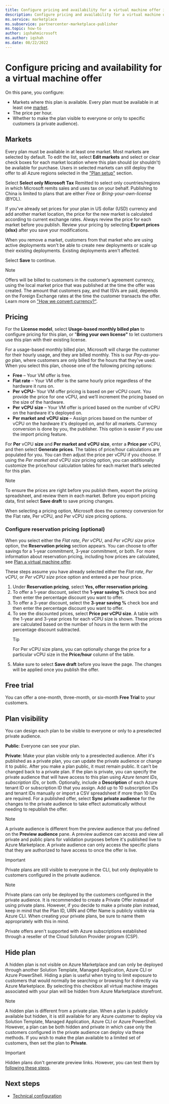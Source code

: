 ```yaml
---
title: Configure pricing and availability for a virtual machine offer in Partner Center
description: Configure pricing and availability for a virtual machine offer in Partner Center.
ms.service: marketplace 
ms.subservice: partnercenter-marketplace-publisher
ms.topic: how-to
author: iqshahmicrosoft
ms.author: iqshah
ms.date: 08/22/2022
---
```


# Configure pricing and availability for a virtual machine offer

On this pane, you configure:

- Markets where this plan is available. Every plan must be available in at least one [market](marketplace-geo-availability-currencies.md).
- The price per hour.
- Whether to make the plan visible to everyone or only to specific customers (a private audience).

## Markets

Every plan must be available in at least one market. Most markets are selected by default. To edit the list, select **Edit markets** and select or clear check boxes for each market location where this plan should (or shouldn't) be available for purchase. Users in selected markets can still deploy the offer to all Azure regions selected in the ["Plan setup"](azure-vm-plan-setup.md) section.

Select **Select only Microsoft Tax** Remitted to select only countries/regions in which Microsoft remits sales and uses tax on your behalf. Publishing to China is limited to plans that are either *Free* or *Bring-your-own-license* (BYOL).

If you've already set prices for your plan in US dollar (USD) currency and add another market location, the price for the new market is calculated according to current exchange rates. Always review the price for each market before you publish. Review your pricing by selecting **Export prices (xlsx)** after you save your modifications.

When you remove a market, customers from that market who are using active deployments won't be able to create new deployments or scale up their existing deployments. Existing deployments aren't affected.

Select **Save** to continue.

> [!NOTE]
> Offers will be billed to customers in the customer’s agreement currency, using the local market price that was published at the time the offer was created. The amount that customers pay, and that ISVs are paid, depends on the Foreign Exchange rates at the time the customer transacts the offer. Learn more on ["How we convert currency?"](./marketplace-geo-availability-currencies.md).

## Pricing

For the **License model**, select **Usage-based monthly billed plan** to configure pricing for this plan, or "**Bring your own license"** to let customers use this plan with their existing license.

For a usage-based monthly billed plan, Microsoft will charge the customer for their hourly usage, and they are billed monthly. This is our *Pay-as-you-go* plan, where customers are only billed for the hours that they've used. When you select this plan, choose one of the following pricing options:

- **Free** – Your VM offer is free.
- **Flat rate** – Your VM offer is the same hourly price regardless of the hardware it runs on.
- **Per** **vCPU**– Your VM offer pricing is based on per vCPU count. You provide the price for one vCPU, and we’ll increment the pricing based on the size of the hardware.
- **Per** **vCPU** **size** – Your VM offer is priced based on the number of vCPU on the hardware it's deployed on.
- **Per market and** **vCPU** **size** – Assign prices based on the number of vCPU on the hardware it's deployed on, and for all markets. Currency conversion is done by you, the publisher. This option is easier if you use the import pricing feature.
   
For **Per** vCPU **size** and **Per market and** **vCPU** **size**, enter a **Price per** vCPU, and then select **Generate prices**. The tables of price/hour calculations are populated for you. You can then adjust the price per vCPU if you choose. If using the *Per market and* vCPU *size* pricing option, you can additionally customize the price/hour calculation tables for each market that’s selected for this plan.

> [!NOTE]
> To ensure the prices are right before you publish them, export the pricing spreadsheet, and review them in each market. Before you export pricing data, first select **Save draft** to save pricing changes.

When selecting a pricing option, Microsoft does the currency conversion for the Flat rate, Per vCPU, and Per vCPU size pricing options.

### Configure reservation pricing (optional)

When you select either the _Flat rate_, _Per vCPU_, and _Per vCPU size_ price option, the **Reservation pricing** section appears. You can choose to offer savings for a 1-year commitment, 3-year commitment, or both. For more information about reservation pricing, including how prices are calculated, see [Plan a virtual machine offer](marketplace-virtual-machines.md#reservation-pricing-optional).

These steps assume you have already selected either the _Flat rate_, _Per vCPU_, or _Per vCPU size_ price option and entered a per hour price.

1. Under **Reservation pricing**, select **Yes, offer reservation pricing**.
1. To offer a 1-year discount, select the **1-year saving %** check box and then enter the percentage discount you want to offer.
1. To offer a 3-year discount, select the **3-year saving %** check box and then enter the percentage discount you want to offer.
1. To see the discounted prices, select **Price per vCPU size**. A table with the 1-year and 3-year prices for each vCPU size is shown. These prices are calculated based on the number of hours in the term with the percentage discount subtracted.
   > [!TIP]
   > For Per vCPU size plans, you can optionally change the price for a particular vCPU size in the **Price/hour** column of the table.
1. Make sure to select **Save draft** before you leave the page. The changes will be applied once you publish the offer.
   
## Free trial

You can offer a one-month, three-month, or six-month **Free Trial** to your customers.

## Plan visibility

You can design each plan to be visible to everyone or only to a preselected private audience.

**Public**: Everyone can see your plan.

**Private**: Make your plan visible only to a preselected audience. After it's published as a private plan, you can update the private audience or change it to public. After you make a plan public, it must remain public. It can't be changed back to a private plan. If the plan is private, you can specify the private audience that will have access to this plan using *Azure tenant IDs*, *subscription IDs*, or both. Optionally, include a **Description** of each Azure tenant ID or subscription ID that you assign. Add up to 10 subscription IDs and tenant IDs manually or import a CSV spreadsheet if more than 10 IDs are required. For a published offer, select **Sync private audience** for the changes to the private audience to take effect automatically without needing to republish the offer.

> [!NOTE]
> A private audience is different from the preview audience that you defined on the **Preview audience** pane. A preview audience can access and view all private and public plans for validation purposes before it's published live to Azure Marketplace. A private audience can only access the specific plans that they are authorized to have access to once the offer is live.

> [!IMPORTANT]
> Private plans are still visible to everyone in the CLI, but only deployable to customers configured in the private audience.

> [!NOTE]
> Private plans can only be deployed by the customers configured in the private audience. It is recommended to create a Private Offer instead of using private plans. However, if you decide to make a private plan instead, keep in mind that the Plan ID, URN and Offer Name is publicly visible via Azure CLI. When creating your private plans, be sure to name them appropriately with this in mind.

Private offers aren't supported with Azure subscriptions established through a reseller of the Cloud Solution Provider program (CSP).

## Hide plan

A hidden plan is not visible on Azure Marketplace and can only be deployed through another Solution Template, Managed Application, Azure CLI or Azure PowerShell. Hiding a plan is useful when trying to limit exposure to customers that would normally be searching or browsing for it directly via Azure Marketplace. By selecting this checkbox all virtual machine images associated with your plan will be hidden from Azure Marketplace storefront.

> [!NOTE]
> A hidden plan is different from a private plan. When a plan is publicly available but hidden, it is still available for any Azure customer to deploy via Solution Template, Managed Application, Azure CLI or Azure PowerShell. However, a plan can be both hidden and private in which case only the customers configured in the private audience can deploy via these methods. If you wish to make the plan available to a limited set of customers, then set the plan to **Private**.

> [!IMPORTANT]
> Hidden plans don't generate preview links. However, you can test them by [following these steps](./azure-vm-faq.yml).

## Next steps

- [Technical configuration](azure-vm-plan-technical-configuration.md)

